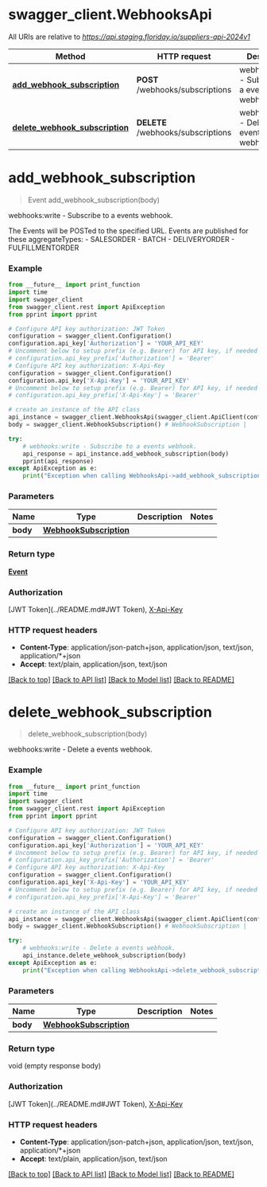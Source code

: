 # swagger_client.WebhooksApi

All URIs are relative to *https://api.staging.floriday.io/suppliers-api-2024v1*

Method | HTTP request | Description
------------- | ------------- | -------------
[**add_webhook_subscription**](WebhooksApi.md#add_webhook_subscription) | **POST** /webhooks/subscriptions | webhooks:write - Subscribe to a events webhook.
[**delete_webhook_subscription**](WebhooksApi.md#delete_webhook_subscription) | **DELETE** /webhooks/subscriptions | webhooks:write - Delete a events webhook.

# **add_webhook_subscription**
> Event add_webhook_subscription(body)

webhooks:write - Subscribe to a events webhook.

The Events will be POSTed to the specified URL.                             Events are published for these aggregateTypes:                             - SALESORDER                             - BATCH                             - DELIVERYORDER                             - FULFILLMENTORDER

### Example
```python
from __future__ import print_function
import time
import swagger_client
from swagger_client.rest import ApiException
from pprint import pprint

# Configure API key authorization: JWT Token
configuration = swagger_client.Configuration()
configuration.api_key['Authorization'] = 'YOUR_API_KEY'
# Uncomment below to setup prefix (e.g. Bearer) for API key, if needed
# configuration.api_key_prefix['Authorization'] = 'Bearer'
# Configure API key authorization: X-Api-Key
configuration = swagger_client.Configuration()
configuration.api_key['X-Api-Key'] = 'YOUR_API_KEY'
# Uncomment below to setup prefix (e.g. Bearer) for API key, if needed
# configuration.api_key_prefix['X-Api-Key'] = 'Bearer'

# create an instance of the API class
api_instance = swagger_client.WebhooksApi(swagger_client.ApiClient(configuration))
body = swagger_client.WebhookSubscription() # WebhookSubscription | 

try:
    # webhooks:write - Subscribe to a events webhook.
    api_response = api_instance.add_webhook_subscription(body)
    pprint(api_response)
except ApiException as e:
    print("Exception when calling WebhooksApi->add_webhook_subscription: %s\n" % e)
```

### Parameters

Name | Type | Description  | Notes
------------- | ------------- | ------------- | -------------
 **body** | [**WebhookSubscription**](WebhookSubscription.md)|  | 

### Return type

[**Event**](Event.md)

### Authorization

[JWT Token](../README.md#JWT Token), [X-Api-Key](../README.md#X-Api-Key)

### HTTP request headers

 - **Content-Type**: application/json-patch+json, application/json, text/json, application/*+json
 - **Accept**: text/plain, application/json, text/json

[[Back to top]](#) [[Back to API list]](../README.md#documentation-for-api-endpoints) [[Back to Model list]](../README.md#documentation-for-models) [[Back to README]](../README.md)

# **delete_webhook_subscription**
> delete_webhook_subscription(body)

webhooks:write - Delete a events webhook.

### Example
```python
from __future__ import print_function
import time
import swagger_client
from swagger_client.rest import ApiException
from pprint import pprint

# Configure API key authorization: JWT Token
configuration = swagger_client.Configuration()
configuration.api_key['Authorization'] = 'YOUR_API_KEY'
# Uncomment below to setup prefix (e.g. Bearer) for API key, if needed
# configuration.api_key_prefix['Authorization'] = 'Bearer'
# Configure API key authorization: X-Api-Key
configuration = swagger_client.Configuration()
configuration.api_key['X-Api-Key'] = 'YOUR_API_KEY'
# Uncomment below to setup prefix (e.g. Bearer) for API key, if needed
# configuration.api_key_prefix['X-Api-Key'] = 'Bearer'

# create an instance of the API class
api_instance = swagger_client.WebhooksApi(swagger_client.ApiClient(configuration))
body = swagger_client.WebhookSubscription() # WebhookSubscription | 

try:
    # webhooks:write - Delete a events webhook.
    api_instance.delete_webhook_subscription(body)
except ApiException as e:
    print("Exception when calling WebhooksApi->delete_webhook_subscription: %s\n" % e)
```

### Parameters

Name | Type | Description  | Notes
------------- | ------------- | ------------- | -------------
 **body** | [**WebhookSubscription**](WebhookSubscription.md)|  | 

### Return type

void (empty response body)

### Authorization

[JWT Token](../README.md#JWT Token), [X-Api-Key](../README.md#X-Api-Key)

### HTTP request headers

 - **Content-Type**: application/json-patch+json, application/json, text/json, application/*+json
 - **Accept**: text/plain, application/json, text/json

[[Back to top]](#) [[Back to API list]](../README.md#documentation-for-api-endpoints) [[Back to Model list]](../README.md#documentation-for-models) [[Back to README]](../README.md)

